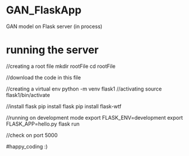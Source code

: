# GAN_FlaskApp
 GAN model on Flask server (in process)




# running the server

//creating a root file
mkdir rootFile
cd rootFile

//download the code in this file

//creating a virtual env
python -m venv flask1
//activating
source flask1/bin/activate

//install flask
pip install flask
pip install flask-wtf

//running on development mode
export FLASK_ENV=development
export FLASK_APP=hello.py
flask run

//check on port 5000

#happy_coding :)
